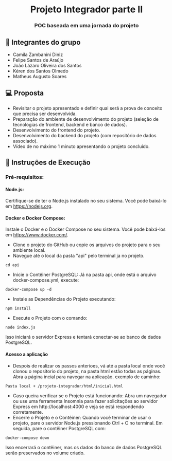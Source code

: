 <h1 align="center"> Projeto Integrador parte II </h1>
<h3 align="center"> POC baseada em uma jornada do projeto</h3>

## 👥 Integrantes do grupo

- Camila Zambanini Diniz
- Felipe Santos de Araújo
- João Lázaro Oliveira dos Santos
- Kéren dos Santos Olmedo
- Matheus Augusto Soares
  <br>

## 💻 Proposta

- Revisitar o projeto apresentado e definir qual será a
  prova de conceito que precisa ser desenvolvida.
- Preparação do ambiente de desenvolvimento do
  projeto (seleção de tecnologias de frontend, backend e
  banco de dados).
- Desenvolvimento do frontend do projeto.
- Desenvolvimento do backend do projeto (com
  repositório de dados associado).
- Vídeo de no máximo 1 minuto apresentando o projeto
  concluído.
  <br>

## 📝 Instruções de Execução

### Pré-requisitos:

#### Node.js:

Certifique-se de ter o Node.js instalado no seu sistema. Você pode baixá-lo em https://nodejs.org.

#### Docker e Docker Compose:

Instale o Docker e o Docker Compose no seu sistema. Você pode baixá-los em https://www.docker.com/.

- Clone o projeto do GitHub ou copie os arquivos do projeto para o seu ambiente local.
- Navegue até o local da pasta "api" pelo terminal ja no projeto.

```
cd api
```

- Inicie o Contêiner PostgreSQL:
  Já na pasta api, onde está o arquivo docker-compose.yml, execute:

```
docker-compose up -d
```

- Instale as Dependências do Projeto executando:

```
npm install
```

- Execute o Projeto com o comando:

```
node index.js
```

Isso iniciará o servidor Express e tentará conectar-se ao banco de dados PostgreSQL.

#### Acesso a aplicação

- Despois de realizar os passos anterioes, vá até a pasta local onde você clonou o repositorio do projeto, na pasta html estão todas as páginas. Abra a página incial para navegar na aplicação.
  exemplo de caminho:

```
Pasta local + /projeto-integrador/html/inicial.html
```

- Caso queira verificar se o Projeto está funcionando:
  Abra um navegador ou use uma ferramenta Insomnia para fazer solicitações ao servidor Express em http://localhost:4000 e veja se está respondendo corretamente.
- Encerre o Projeto e o Contêiner:
  Quando você terminar de usar o projeto, pare o servidor Node.js pressionando Ctrl + C no terminal. Em seguida, pare o contêiner PostgreSQL com:

```
docker-compose down
```

Isso encerrará o contêiner, mas os dados do banco de dados PostgreSQL serão preservados no volume criado.

<br>
